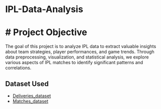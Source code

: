 # IPL-Data-Analysis
# # Project Objective
The goal of this project is to analyze IPL data to extract valuable insights about team strategies, player performances, and game trends. Through data preprocessing, visualization, and statistical analysis, we explore various aspects of IPL matches to identify significant patterns and correlations.

## Dataset Used
- <a href="https://github.com/04Sanjanaa/Data-Analysis-Dashboard/blob/main/deliveries%201.xlsx"> Deliveries_dataset </a>
- <a href="https://github.com/04Sanjanaa/Data-Analysis-Dashboard/blob/main/matches.xls"> Matches_dataset </a>


